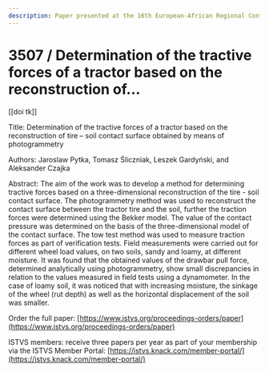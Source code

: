 ```yaml
---
description: Paper presented at the 16th European-African Regional Conference of the ISTVS
---
```


# 3507 / Determination of the tractive forces of a tractor based on the reconstruction of...

\[\[doi tk]]

Title: Determination of the tractive forces of a tractor based on the reconstruction of tire – soil contact surface obtained by means of photogrammetry

Authors: Jaroslaw Pytka, Tomasz Śliczniak, Leszek Gardyński, and Aleksander Czajka

Abstract: The aim of the work was to develop a method for determining tractive forces based on a three-dimensional reconstruction of the tire - soil contact surface. The photogrammetry method was used to reconstruct the contact surface between the tractor tire and the soil, further the traction forces were determined using the Bekker model. The value of the contact pressure was determined on the basis of the three-dimensional model of the contact surface. The tow test method was used to measure traction forces as part of verification tests. Field measurements were carried out for different wheel load values, on two soils, sandy and loamy, at different moisture. It was found that the obtained values of the drawbar pull force, determined analytically using photogrammetry, show small discrepancies in relation to the values measured in field tests using a dynamometer. In the case of loamy soil, it was noticed that with increasing moisture, the sinkage of the wheel (rut depth) as well as the horizontal displacement of the soil was smaller.

Order the full paper: [https://www.istvs.org/proceedings-orders/paper](https://www.istvs.org/proceedings-orders/paper)

ISTVS members: receive three papers per year as part of your membership via the ISTVS Member Portal: [https://istvs.knack.com/member-portal/](https://istvs.knack.com/member-portal/)

